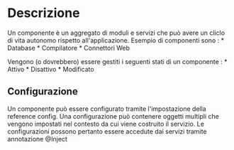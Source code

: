 # Descrizione

Un componente è un aggregato di moduli e servizi che può avere un cliclo di vita autonomo rispetto all'applicazione.
Esempio di componenti sono : 
\* Database
\* Compilatore
\* Connettori Web

Vengono (o dovrebbero) essere gestiti i seguenti stati di un componente : 
\* Attivo
\* Disattivo
\* Modificato

## Configurazione
Un componente può essere configurato tramite l'impostazione della reference config.
Una configurazione può contenere oggetti multipli che vengono impostati nel contesto
da cui viene costruito il servizio.
Le configurazioni possono pertanto essere accedute dai servizi tramite annotazione @Inject

